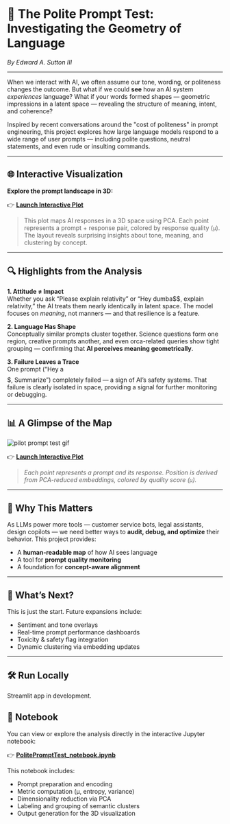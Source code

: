 # 🧠 The Polite Prompt Test: Investigating the Geometry of Language

*By Edward A. Sutton III*

---

When we interact with AI, we often assume our tone, wording, or politeness changes the outcome. But what if we could **see** how an AI system *experiences* language? What if your words formed shapes — geometric impressions in a latent space — revealing the structure of meaning, intent, and coherence?

Inspired by recent conversations around the "cost of politeness" in prompt engineering, this project explores how large language models respond to a wide range of user prompts — including polite questions, neutral statements, and even rude or insulting commands.

---

## 🌐 Interactive Visualization

**Explore the prompt landscape in 3D:**

👉 **[Launch Interactive Plot](https://tripper333.github.io/PolitePromptTest/prompt_response_3d_clusters.html)**

> This plot maps AI responses in a 3D space using PCA. Each point represents a prompt + response pair, colored by response quality (`μ`). The layout reveals surprising insights about tone, meaning, and clustering by concept.

---

## 🔍 Highlights from the Analysis

**1. Attitude ≠ Impact**  
Whether you ask “Please explain relativity” or “Hey dumba$$, explain relativity,” the AI treats them nearly identically in latent space. The model focuses on *meaning*, not manners — and that resilience is a feature.

**2. Language Has Shape**  
Conceptually similar prompts cluster together. Science questions form one region, creative prompts another, and even orca-related queries show tight grouping — confirming that **AI perceives meaning geometrically**.

**3. Failure Leaves a Trace**  
One prompt (“Hey a$$$$$, Summarize”) completely failed — a sign of AI’s safety systems. That failure is clearly isolated in space, providing a signal for further monitoring or debugging.

---

## 📊 A Glimpse of the Map


![pilot prompt test gif](https://github.com/user-attachments/assets/89da9dd1-afdb-4445-a57b-c0996687ad00)

👉 **[Launch Interactive Plot](https://tripper333.github.io/PolitePromptTest/prompt_response_3d_clusters.html)**

> *Each point represents a prompt and its response. Position is derived from PCA-reduced embeddings, colored by quality score (`μ`).*

---

## 🧰 Why This Matters

As LLMs power more tools — customer service bots, legal assistants, design copilots — we need better ways to **audit, debug, and optimize** their behavior. This project provides:

- A **human-readable map** of how AI sees language
- A tool for **prompt quality monitoring**
- A foundation for **concept-aware alignment**

---

## 🚀 What’s Next?

This is just the start. Future expansions include:

- Sentiment and tone overlays  
- Real-time prompt performance dashboards  
- Toxicity & safety flag integration  
- Dynamic clustering via embedding updates

---

## 🛠️ Run Locally
Streamlit app in development.

## 📓 Notebook

You can view or explore the analysis directly in the interactive Jupyter notebook:

👉 **[PolitePromptTest_notebook.ipynb](https://github.com/tripper333/PolitePromptTest/blob/main/PolitePromptTest_notebook.ipynb)**

This notebook includes:
- Prompt preparation and encoding
- Metric computation (μ, entropy, variance)
- Dimensionality reduction via PCA
- Labeling and grouping of semantic clusters
- Output generation for the 3D visualization

